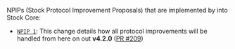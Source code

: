 NPIPs (Stock Protocol Improvement Proposals) that are implemented by into Stock Core:

* [`NPIP 1`](https://github.com/stock/npips/blob/master/npip-0001.mediawiki): This change details how all protocol improvements will be handled from here on out **v4.2.0**  ([PR #209](https://github.com/stock/stock-core/pull/209))
